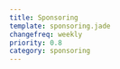 ```yaml
---
title: Sponsoring
template: sponsoring.jade
changefreq: weekly
priority: 0.8
category: sponsoring
---
```

